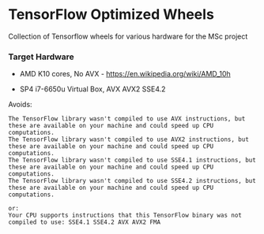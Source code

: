 # TensorFlow Optimized Wheels
Collection of Tensorflow wheels for various hardware for the MSc project 

### Target Hardware 
* AMD K10 cores, No AVX - https://en.wikipedia.org/wiki/AMD_10h

* SP4 i7-6650u Virtual Box, AVX AVX2 SSE4.2

Avoids:
```
The TensorFlow library wasn't compiled to use AVX instructions, but these are available on your machine and could speed up CPU computations.
The TensorFlow library wasn't compiled to use AVX2 instructions, but these are available on your machine and could speed up CPU computations.
The TensorFlow library wasn't compiled to use SSE4.1 instructions, but these are available on your machine and could speed up CPU computations.
The TensorFlow library wasn't compiled to use SSE4.2 instructions, but these are available on your machine and could speed up CPU computations.

or:
Your CPU supports instructions that this TensorFlow binary was not compiled to use: SSE4.1 SSE4.2 AVX AVX2 FMA
```
